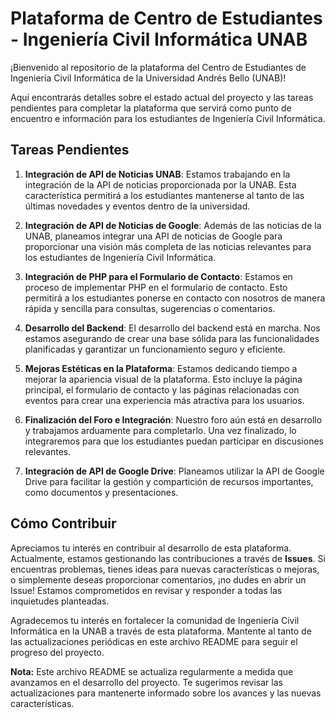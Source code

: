 # Plataforma de Centro de Estudiantes - Ingeniería Civil Informática UNAB

¡Bienvenido al repositorio de la plataforma del Centro de Estudiantes de Ingeniería Civil Informática de la Universidad Andrés Bello (UNAB)!

Aquí encontrarás detalles sobre el estado actual del proyecto y las tareas pendientes para completar la plataforma que servirá como punto de encuentro e información para los estudiantes de Ingeniería Civil Informática.

## Tareas Pendientes

1. **Integración de API de Noticias UNAB**: Estamos trabajando en la integración de la API de noticias proporcionada por la UNAB. Esta característica permitirá a los estudiantes mantenerse al tanto de las últimas novedades y eventos dentro de la universidad.

2. **Integración de API de Noticias de Google**: Además de las noticias de la UNAB, planeamos integrar una API de noticias de Google para proporcionar una visión más completa de las noticias relevantes para los estudiantes de Ingeniería Civil Informática.

3. **Integración de PHP para el Formulario de Contacto**: Estamos en proceso de implementar PHP en el formulario de contacto. Esto permitirá a los estudiantes ponerse en contacto con nosotros de manera rápida y sencilla para consultas, sugerencias o comentarios.

4. **Desarrollo del Backend**: El desarrollo del backend está en marcha. Nos estamos asegurando de crear una base sólida para las funcionalidades planificadas y garantizar un funcionamiento seguro y eficiente.

5. **Mejoras Estéticas en la Plataforma**: Estamos dedicando tiempo a mejorar la apariencia visual de la plataforma. Esto incluye la página principal, el formulario de contacto y las páginas relacionadas con eventos para crear una experiencia más atractiva para los usuarios.

6. **Finalización del Foro e Integración**: Nuestro foro aún está en desarrollo y trabajamos arduamente para completarlo. Una vez finalizado, lo integraremos para que los estudiantes puedan participar en discusiones relevantes.

7. **Integración de API de Google Drive**: Planeamos utilizar la API de Google Drive para facilitar la gestión y compartición de recursos importantes, como documentos y presentaciones.

## Cómo Contribuir

Apreciamos tu interés en contribuir al desarrollo de esta plataforma. Actualmente, estamos gestionando las contribuciones a través de **Issues**. Si encuentras problemas, tienes ideas para nuevas características o mejoras, o simplemente deseas proporcionar comentarios, ¡no dudes en abrir un Issue! Estamos comprometidos en revisar y responder a todas las inquietudes planteadas.

Agradecemos tu interés en fortalecer la comunidad de Ingeniería Civil Informática en la UNAB a través de esta plataforma. Mantente al tanto de las actualizaciones periódicas en este archivo README para seguir el progreso del proyecto.

**Nota:** Este archivo README se actualiza regularmente a medida que avanzamos en el desarrollo del proyecto. Te sugerimos revisar las actualizaciones para mantenerte informado sobre los avances y las nuevas características.
